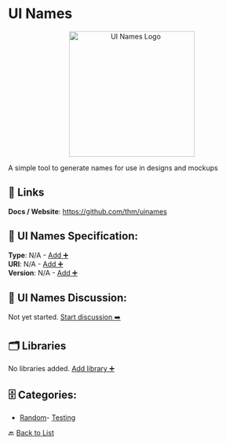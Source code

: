 # UI Names
<p align="center">
    <img width="256" src="https://raw.githubusercontent.com/apis-list/apis-list/main/apis/ui-names/logo_256x256.png" alt="UI Names Logo"/>
</p>
A simple tool to generate names for use in designs and mockups

##  🔗 Links
**Docs / Website**: https://github.com/thm/uinames

## 🧬 UI Names Specification:
**Type**: N/A - [Add ➕](https://github.com/apis-list/apis-list/edit/main/apis.yaml#L20547)  
**URI**: N/A - [Add ➕](https://github.com/apis-list/apis-list/edit/main/apis.yaml#L20547)  
**Version**: N/A - [Add ➕](https://github.com/apis-list/apis-list/edit/main/apis.yaml#L20547)

## 💬 UI Names Discussion:
Not yet started. [Start discussion ➡️](https://github.com/apis-list/apis-list/discussions/new)

## 🗂️ Libraries

No libraries added. [Add library ➕](https://github.com/apis-list/apis-list/edit/main/apis.yaml#L20547)    


## 🗄️ Categories:
- [Random](https://github.com/apis-list/apis-list#random-)- [Testing](https://github.com/apis-list/apis-list#testing-)

🔙  [Back to List](https://github.com/apis-list/apis-list)
